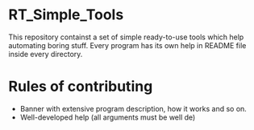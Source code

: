 # RT_Simple_Tools
This repository containst a set of simple ready-to-use tools which help automating boring stuff. 
Every program has its own help in README file inside every directory. 

# Rules of contributing
- Banner with extensive program description, how it works and so on.
- Well-developed help (all arguments must be well de)
